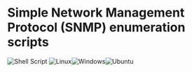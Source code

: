# Simple Network Management Protocol (SNMP) enumeration scripts
![Shell Script](https://img.shields.io/badge/shell_script-%23121011.svg?style=for-the-badge&logo=gnu-bash&logoColor=white)  ![Linux](https://img.shields.io/badge/Linux-FCC624?style=for-the-badge&logo=linux&logoColor=black)![Windows](https://img.shields.io/badge/Windows-0078D6?style=for-the-badge&logo=windows&logoColor=white)![Ubuntu](https://img.shields.io/badge/Ubuntu-E95420?style=for-the-badge&logo=ubuntu&logoColor=white)
